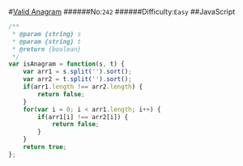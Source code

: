 #[Valid Anagram](https://leetcode.com/problems/valid-anagram/)
######No:`242`
######Difficulty:`Easy`
##JavaScript

```javascript
/**
 * @param {string} s
 * @param {string} t
 * @return {boolean}
 */
var isAnagram = function(s, t) {
    var arr1 = s.split('').sort();
    var arr2 = t.split('').sort();
    if(arr1.length !== arr2.length) {
        return false;
    }
    for(var i = 0; i < arr1.length; i++) {
        if(arr1[i] !== arr2[i]) {
            return false;
        }
    }
    return true;
};
```
